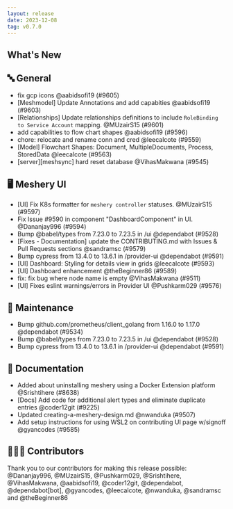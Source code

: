 ```yaml
---
layout: release
date: 2023-12-08
tag: v0.7.0
---
```


## What's New
## 🔤 General
- fix gcp icons @aabidsofi19 (#9605)
- [Meshmodel] Update Annotations and add capabities @aabidsofi19 (#9603)
- [Relationships] Update relationships definitions to include `RoleBinding to Service Account` mapping. @MUzairS15 (#9601)
- add capabilities to flow chart shapes @aabidsofi19 (#9596)
- chore: relocate and rename conn and cred @leecalcote (#9559)
- [Model] Flowchart Shapes: Document, MultipleDocuments, Process, StoredData @leecalcote (#9563)
- [server][meshsync] hard reset database @VihasMakwana (#9545)

## 🖥 Meshery UI

- [UI] Fix K8s formatter for `meshery controller` statuses. @MUzairS15 (#9597)
- Fix Issue #9590 in component "DashboardComponent" in UI. @Dananjay996 (#9594)
- Bump @babel/types from 7.23.0 to 7.23.5 in /ui @dependabot (#9528)
- [Fixes - Documentation] update the CONTRIBUTING.md with Issues & Pull Requests sections @sandramsc (#9579)
- Bump cypress from 13.4.0 to 13.6.1 in /provider-ui @dependabot (#9591)
- [UI] Dashboard: Styling for details view in grids @leecalcote (#9593)
- [UI] Dashboard enhancement  @theBeginner86 (#9589)
- fix: fix bug where node name is empty @VihasMakwana (#9511)
- [UI] Fixes eslint warnings/errors in Provider UI @Pushkarm029 (#9576)

## 🧰 Maintenance

- Bump github.com/prometheus/client_golang from 1.16.0 to 1.17.0 @dependabot (#9534)
- Bump @babel/types from 7.23.0 to 7.23.5 in /ui @dependabot (#9528)
- Bump cypress from 13.4.0 to 13.6.1 in /provider-ui @dependabot (#9591)

## 📖 Documentation

- Added about uninstalling meshery using a Docker Extension platform @Srishtihere (#8638)
- [Docs] Add code for additional alert types and eliminate duplicate entries @coder12git (#9225)
- Updated creating-a-meshery-design.md @nwanduka (#9507)
- Add setup instructions for using WSL2 on contributing UI page w/signoff  @gyancodes (#9585)

## 👨🏽‍💻 Contributors

Thank you to our contributors for making this release possible:
@Dananjay996, @MUzairS15, @Pushkarm029, @Srishtihere, @VihasMakwana, @aabidsofi19, @coder12git, @dependabot, @dependabot[bot], @gyancodes, @leecalcote, @nwanduka, @sandramsc and @theBeginner86
